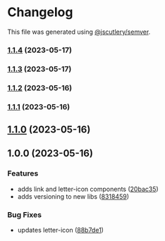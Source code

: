 # Changelog

This file was generated using [@jscutlery/semver](https://github.com/jscutlery/semver).

### [1.1.4](https://github.com/clayton-duarte/amalg/compare/letter-icon-1.1.3...letter-icon-1.1.4) (2023-05-17)

### [1.1.3](https://github.com/clayton-duarte/amalg/compare/letter-icon-1.1.2...letter-icon-1.1.3) (2023-05-17)

### [1.1.2](https://github.com/clayton-duarte/amalg/compare/letter-icon-1.1.1...letter-icon-1.1.2) (2023-05-16)

### [1.1.1](https://github.com/clayton-duarte/amalg/compare/letter-icon-1.1.0...letter-icon-1.1.1) (2023-05-16)

## [1.1.0](https://github.com/clayton-duarte/amalg/compare/letter-icon-1.0.0...letter-icon-1.1.0) (2023-05-16)

## 1.0.0 (2023-05-16)

### Features

- adds link and letter-icon components ([20bac35](https://github.com/clayton-duarte/amalg/commit/20bac3534f5addb9a704ace4b92c5345f330f0ad))
- adds versioning to new libs ([8318459](https://github.com/clayton-duarte/amalg/commit/831845994399686562b5c5f8e76448efda878424))

### Bug Fixes

- updates letter-icon ([88b7de1](https://github.com/clayton-duarte/amalg/commit/88b7de14e1e310cdf38e9c3d2d549dba5808513d))
